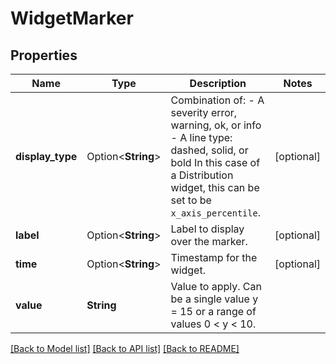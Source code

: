 # WidgetMarker

## Properties

Name | Type | Description | Notes
------------ | ------------- | ------------- | -------------
**display_type** | Option<**String**> | Combination of:   - A severity error, warning, ok, or info   - A line type: dashed, solid, or bold In this case of a Distribution widget, this can be set to be `x_axis_percentile`.  | [optional]
**label** | Option<**String**> | Label to display over the marker. | [optional]
**time** | Option<**String**> | Timestamp for the widget. | [optional]
**value** | **String** | Value to apply. Can be a single value y = 15 or a range of values 0 < y < 10. | 

[[Back to Model list]](../README.md#documentation-for-models) [[Back to API list]](../README.md#documentation-for-api-endpoints) [[Back to README]](../README.md)


